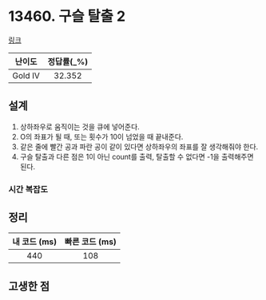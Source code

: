 # 13460. 구슬 탈출 2

[링크](https://www.acmicpc.net/problem/13460)

| 난이도  | 정답률(\_%) |
| :-----: | :---------: |
| Gold IV |   32.352    |

## 설계

1. 상하좌우로 움직이는 것을 큐에 넣어준다.
2. O의 좌표가 될 때, 또는 횟수가 10이 넘었을 때 끝내준다.
3. 같은 줄에 빨간 공과 파란 공이 같이 있다면 상하좌우의 좌표를 잘 생각해줘야 한다.
4. 구슬 탈출과 다른 점은 1이 아닌 count를 출력, 탈출할 수 없다면 -1을 출력해주면 된다.

### 시간 복잡도

## 정리

| 내 코드 (ms) | 빠른 코드 (ms) |
| :----------: | :------------: |
|     440      |      108       |

## 고생한 점
